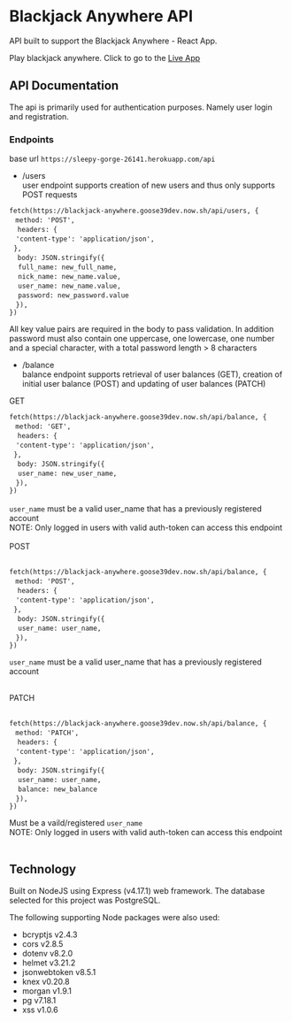 
# Blackjack Anywhere API
API built to support the Blackjack Anywhere - React App.

Play blackjack anywhere. Click to go to the [Live App](https://blackjack-anywhere.goose39dev.now.sh/)

## API Documentation
The api is primarily used for authentication purposes. Namely user login and registration. 

### Endpoints

base url `https://sleepy-gorge-26141.herokuapp.com/api`

- /users <br />
user endpoint supports creation of new users and thus only supports POST requests 

`fetch(https://blackjack-anywhere.goose39dev.now.sh/api/users, {`<br />
&nbsp;` method: 'POST',`<br />
&nbsp;&nbsp;` headers: {`<br />
&nbsp;&nbsp;&nbsp;`'content-type': 'application/json',`<br />
&nbsp;&nbsp;`},`<br />
&nbsp;&nbsp;` body: JSON.stringify({`  <br />
&nbsp;&nbsp;&nbsp;        `full_name: new_full_name, `<br />
&nbsp;&nbsp;&nbsp;        `nick_name: new_name.value, `<br />
&nbsp;&nbsp;&nbsp;        `user_name: new_name.value,` <br />
&nbsp;&nbsp;&nbsp;        `password: new_password.value`<br />
&nbsp;&nbsp; `}),`<br />
    `})`<br />

All key value pairs are required in the body to pass validation. In addition password must also contain one uppercase, one lowercase, one number and a special character, with a total password length > 8 characters

- /balance <br />
balance endpoint supports retrieval of user balances (GET), creation of initial user balance (POST) and updating of user balances (PATCH)<br />

GET
<br />
 
`fetch(https://blackjack-anywhere.goose39dev.now.sh/api/balance, {`<br />
&nbsp;` method: 'GET',`<br />
&nbsp;&nbsp;` headers: {`<br />
&nbsp;&nbsp;&nbsp;`'content-type': 'application/json',`<br />
&nbsp;&nbsp;`},`<br />
&nbsp;&nbsp;` body: JSON.stringify({`  <br />
&nbsp;&nbsp;&nbsp;        `user_name: new_user_name,` <br />
&nbsp;&nbsp; `}),`<br />
    `})`<br />
<br />
`user_name` must be a valid user_name that has a previously registered account <br />
NOTE: Only logged in users with valid auth-token can access this endpoint<br />
<br />
POST<br />
<br />
 
`fetch(https://blackjack-anywhere.goose39dev.now.sh/api/balance, {`<br />
&nbsp;` method: 'POST',`<br />
&nbsp;&nbsp;` headers: {`<br />
&nbsp;&nbsp;&nbsp;`'content-type': 'application/json',`<br />
&nbsp;&nbsp;`},`<br />
&nbsp;&nbsp;` body: JSON.stringify({`  <br />
&nbsp;&nbsp;&nbsp;        `user_name: user_name,` <br />
&nbsp;&nbsp; `}),`<br />
    `})`<br />

    
`user_name` must be a valid user_name that has a previously registered account<br />
<br />

PATCH<br />
<br />
 
`fetch(https://blackjack-anywhere.goose39dev.now.sh/api/balance, {`<br />
&nbsp;` method: 'PATCH',`<br />
&nbsp;&nbsp;` headers: {`<br />
&nbsp;&nbsp;&nbsp;`'content-type': 'application/json',`<br />
&nbsp;&nbsp;`},`<br />
&nbsp;&nbsp;` body: JSON.stringify({`  <br />
&nbsp;&nbsp;&nbsp;        `user_name: user_name,` <br />
&nbsp;&nbsp;&nbsp;        `balance: new_balance`<br />
&nbsp;&nbsp; `}),`<br />
    `})`<br />

    
Must be a vaild/registered `user_name` <br />
NOTE: Only logged in users with valid auth-token can access this endpoint<br />
<br />
## Technology
Built on NodeJS using Express (v4.17.1) web framework. The database selected for this project was PostgreSQL. 

The following supporting Node packages were also used:
- bcryptjs v2.4.3
- cors v2.8.5
- dotenv v8.2.0
- helmet v3.21.2
- jsonwebtoken v8.5.1
- knex v0.20.8
- morgan v1.9.1
- pg v7.18.1
- xss v1.0.6
